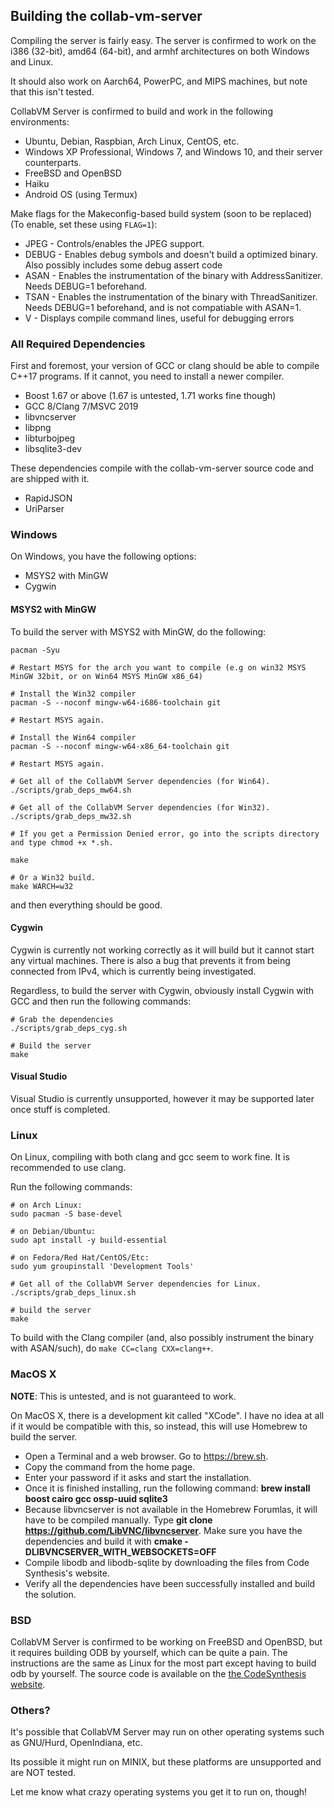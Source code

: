 ## Building the collab-vm-server 

Compiling the server is fairly easy. The server is confirmed to work on the i386 (32-bit), amd64 (64-bit), and armhf architectures on both Windows and Linux.

It should also work on Aarch64, PowerPC, and MIPS machines, but note that this isn't tested.

CollabVM Server is confirmed to build and work in the following environments:

* Ubuntu, Debian, Raspbian, Arch Linux, CentOS, etc. 
* Windows XP Professional, Windows 7, and Windows 10, and their server counterparts.
* FreeBSD and OpenBSD
* Haiku
* Android OS (using Termux)

Make flags for the Makeconfig-based build system (soon to be replaced) (To enable, set these using `FLAG=1`):

- JPEG - Controls/enables the JPEG support.
- DEBUG - Enables debug symbols and doesn't build a optimized binary. Also possibly includes some debug assert code
- ASAN - Enables the instrumentation of the binary with AddressSanitizer. Needs DEBUG=1 beforehand.
- TSAN - Enables the instrumentation of the binary with ThreadSanitizer. Needs DEBUG=1 beforehand, and is not compatiable with ASAN=1.
- V - Displays compile command lines, useful for debugging errors

### All Required Dependencies

First and foremost, your version of GCC or clang should be able to compile C++17 programs. If it cannot, you need to install a newer compiler.

* Boost 1.67 or above (1.67 is untested, 1.71 works fine though)
* GCC 8/Clang 7/MSVC 2019
* libvncserver 
* libpng
* libturbojpeg
* libsqlite3-dev

These dependencies compile with the collab-vm-server source code and are shipped with it.

* RapidJSON
* UriParser

### Windows
On Windows, you have the following options:
* MSYS2 with MinGW
* Cygwin

#### MSYS2 with MinGW 
To build the server with MSYS2 with MinGW, do the following: 

```
pacman -Syu

# Restart MSYS for the arch you want to compile (e.g on win32 MSYS MinGW 32bit, or on Win64 MSYS MinGW x86_64)

# Install the Win32 compiler
pacman -S --noconf mingw-w64-i686-toolchain git

# Restart MSYS again.

# Install the Win64 compiler
pacman -S --noconf mingw-w64-x86_64-toolchain git

# Restart MSYS again.

# Get all of the CollabVM Server dependencies (for Win64).
./scripts/grab_deps_mw64.sh

# Get all of the CollabVM Server dependencies (for Win32).
./scripts/grab_deps_mw32.sh

# If you get a Permission Denied error, go into the scripts directory and type chmod +x *.sh.

make

# Or a Win32 build.
make WARCH=w32
```

and then everything should be good.

#### Cygwin 
Cygwin is currently not working correctly as it will build but it cannot start any virtual machines. There is also a bug that prevents it from being connected from IPv4, which is currently being investigated.

Regardless, to build the server with Cygwin, obviously install Cygwin with GCC and then run the following commands:

```
# Grab the dependencies 
./scripts/grab_deps_cyg.sh

# Build the server 
make
```

#### Visual Studio 

Visual Studio is currently unsupported, however it may be supported later once stuff is completed.

### Linux 
On Linux, compiling with both clang and gcc seem to work fine. It is recommended to use clang.

Run the following commands:

```
# on Arch Linux:
sudo pacman -S base-devel

# on Debian/Ubuntu:
sudo apt install -y build-essential

# on Fedora/Red Hat/CentOS/Etc:
sudo yum groupinstall 'Development Tools'

# Get all of the CollabVM Server dependencies for Linux.
./scripts/grab_deps_linux.sh

# build the server 
make
```

To build with the Clang compiler (and, also possibly instrument the binary with ASAN/such), do `make CC=clang CXX=clang++`.

### MacOS X
**NOTE**: This is untested, and is not guaranteed to work.

On MacOS X, there is a development kit called "XCode". I have no idea at all if it would be compatible with this, so instead, this will use Homebrew to build the server.

- Open a Terminal and a web browser. Go to https://brew.sh.
- Copy the command from the home page.
- Enter your password if it asks and start the installation.
- Once it is finished installing, run the following command: **brew install boost cairo gcc ossp-uuid sqlite3**
- Because libvncserver is not available in the Homebrew Forumlas, it will have to be compiled manually. Type **git clone https://github.com/LibVNC/libvncserver**. Make sure you have the dependencies and build it with **cmake -DLIBVNCSERVER_WITH_WEBSOCKETS=OFF**
- Compile libodb and libodb-sqlite by downloading the files from Code Synthesis's website.
- Verify all the dependencies have been successfully installed and build the solution.


### BSD
CollabVM Server is confirmed to be working on FreeBSD and OpenBSD, but it requires building ODB by yourself, which can be quite a pain. The instructions are the same as Linux for the most part except having to build odb by yourself. The source code is available on the [the CodeSynthesis website](http://www.codesynthesis.com/products/odb/download.xhtml).

### Others?
It's possible that CollabVM Server may run on other operating systems such as GNU/Hurd, OpenIndiana, etc. 

Its possible it might run on MINIX, but these platforms are unsupported and are NOT tested. 

Let me know what crazy operating systems you get it to run on, though!
